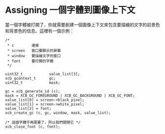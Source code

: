 Assigning 一個字體到圖像上下文
===

當一個字體被打開了，你就需要創建一個圖像上下文來包含要描繪的文字的前景色和背景色的信息。這裡有一個示例：

    /*
     * c        連接
     * screen   窗口要顯示的屏幕
     * window   要描繪文字的窗口
     * font     要打開的字體
     */
    
    uint32_t            value_list[3];
    xcb_gcontext_t      gc;
    uint32_t            mask;

    gc = xcb_generate_id (c);
    mask = XCB_GC_FOREGROUND | XCB_GC_BACKGROUND | XCB_GC_FONT;
    value_list[0] = screen->black_pixel;
    value_list[1] = screen->white_pixel;
    value_list[2] = font;
    xcb_create_gc (c, gc, window, mask, value_list);

    /* 這個字體不再需要了，所以我們關閉它 */
    xcb_close_font (c, font);
